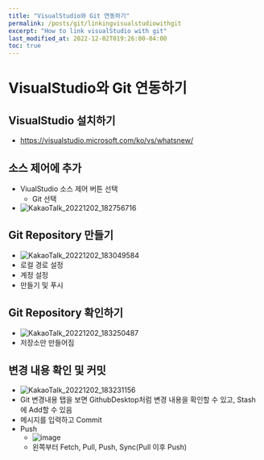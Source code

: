 ```yaml
---
title: "VisualStudio와 Git 연동하기"
permalink: /posts/git/linkingvisualstudiowithgit
excerpt: "How to link visualStudio with git"
last_modified_at: 2022-12-02T019:26:00-04:00
toc: true
---
```


# VisualStudio와 Git 연동하기
## VisualStudio 설치하기
- https://visualstudio.microsoft.com/ko/vs/whatsnew/

## 소스 제어에 추가
- ViualStudio 소스 제어 버튼 선택
    - Git 선택
- ![KakaoTalk_20221202_182756716](https://user-images.githubusercontent.com/11372675/205271576-551cfeea-8319-4777-a489-5a13883ddf74.png)


## Git Repository 만들기
- ![KakaoTalk_20221202_183049584](https://user-images.githubusercontent.com/11372675/205271731-467af822-1293-49db-967f-0fdaa0c7e47b.png)
- 로컬 경로 설정
- 계정 설정
- 만들기 및 푸시

## Git Repository 확인하기
- ![KakaoTalk_20221202_183250487](https://user-images.githubusercontent.com/11372675/205271801-2c6ec9a8-8255-4ddd-bdba-bd691687389b.png)
- 저장소만 만들어짐

## 변경 내용 확인 및 커밋
- ![KakaoTalk_20221202_183231156](https://user-images.githubusercontent.com/11372675/205271772-c0aa97fa-c330-4118-97e4-4c82a78ffc8a.png)
- Git 변경내용 탭을 보면 GithubDesktop처럼 변경 내용을 확인할 수 있고, Stash에 Add할 수 있음
- 메시지를 입력하고 Commit
- Push
    - ![image](https://user-images.githubusercontent.com/11372675/205277040-0595cb13-28b2-4054-8a14-8a2110cb084e.png)
    - 왼쪽부터 Fetch, Pull, Push, Sync(Pull 이후 Push)
